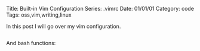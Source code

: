 Title: Built-in Vim Configuration
Series: .vimrc
Date: 01/01/01
Category: code
Tags: oss,vim,writing,linux

In this post I will go over my vim configuration.

<pre data-src="https://raw.githubusercontent.com/rwev/evix/master/.vim/config.vim"><code class="language-vim"></code></pre>
<!--<script>loadFileTextElement("vim.config", "https://raw.githubusercontent.com/rwev/evix/master/.vim/config.vim")</script>-->

And bash functions: 

<pre data-src="https://raw.githubusercontent.com/rwev/evix/master/.bash/functions/folders"><code class="language-bash" ></code></pre>

